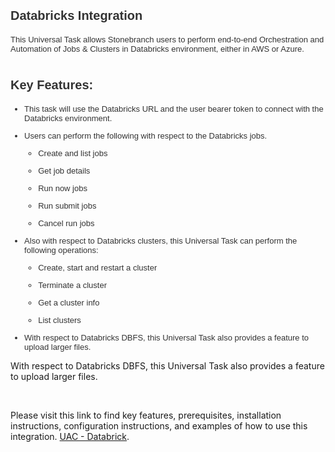 <h1 style='font-size: 2em; color: rgb(51, 51, 51); font-family: Arial, "Helvetica Neue", Helvetica, sans-serif; font-style: normal; font-variant-ligatures: normal; font-variant-caps: normal; letter-spacing: normal; orphans: 2; text-align: start; text-indent: 0px; text-transform: none; white-space: normal; widows: 2; word-spacing: 0px; -webkit-text-stroke-width: 0px; text-decoration-thickness: initial; text-decoration-style: initial; text-decoration-color: initial;'><span style="font-size: 20px;">Databricks Integration</span></h1>
<p style='color: rgb(51, 51, 51); font-family: Arial, "Helvetica Neue", Helvetica, sans-serif; font-size: 13px; font-style: normal; font-variant-ligatures: normal; font-variant-caps: normal; font-weight: 400; letter-spacing: normal; orphans: 2; text-align: start; text-indent: 0px; text-transform: none; white-space: normal; widows: 2; word-spacing: 0px; -webkit-text-stroke-width: 0px; text-decoration-thickness: initial; text-decoration-style: initial; text-decoration-color: initial;'>This Universal Task&nbsp;allows&nbsp;Stonebranch&nbsp;users&nbsp;to perform end-to-end Orchestration and Automation of Jobs &amp; Clusters in Databricks environment, either in AWS or Azure.</p>
<h1 style='font-size: 2em; color: rgb(51, 51, 51); font-family: Arial, "Helvetica Neue", Helvetica, sans-serif; font-style: normal; font-variant-ligatures: normal; font-variant-caps: normal; letter-spacing: normal; orphans: 2; text-align: start; text-indent: 0px; text-transform: none; white-space: normal; widows: 2; word-spacing: 0px; -webkit-text-stroke-width: 0px; text-decoration-thickness: initial; text-decoration-style: initial; text-decoration-color: initial;'><span style="font-size: 20px;">Key Features: </span></h1>
<ul class="ak-ul" style='color: rgb(51, 51, 51); font-family: Arial, "Helvetica Neue", Helvetica, sans-serif; font-size: 13px; font-style: normal; font-variant-ligatures: normal; font-variant-caps: normal; font-weight: 400; letter-spacing: normal; orphans: 2; text-align: start; text-indent: 0px; text-transform: none; white-space: normal; widows: 2; word-spacing: 0px; -webkit-text-stroke-width: 0px; text-decoration-thickness: initial; text-decoration-style: initial; text-decoration-color: initial;'>
    <li>
        <p>This task will use the Databricks URL and the user bearer token to connect with the Databricks environment.&nbsp;</p>
    </li>
    <li>
        <p>Users can perform the following with respect to the Databricks jobs.</p>
        <ul class="ak-ul">
            <li>
                <p>Create and list jobs</p>
            </li>
            <li>
                <p>Get job details</p>
            </li>
            <li>
                <p>Run now jobs</p>
            </li>
            <li>
                <p>Run submit jobs</p>
            </li>
            <li>
                <p>Cancel run jobs</p>
            </li>
        </ul>
    </li>
    <li>
        <p>Also with respect to Databricks clusters, this Universal Task can perform the following operations:</p>
        <ul class="ak-ul">
            <li>
                <p>Create, start and restart a cluster</p>
            </li>
            <li>
                <p>Terminate a cluster</p>
            </li>
            <li>
                <p>Get a cluster info</p>
            </li>
            <li>
                <p>List clusters</p>
            </li>
        </ul>
    </li>
    <li>
        <p>With respect to Databricks DBFS, this Universal Task also provides a feature to upload larger files.</p>
    </li>
</ul>

With respect to Databricks DBFS, this Universal Task also provides a feature to upload larger files.
<p>&nbsp;</p>
Please visit this link to find key features, prerequisites, installation instructions, configuration instructions, and examples of how to use this integration. 
<a href="https://docs.stonebranch.com/confluence/display/UC69/UAC+-+Databricks">UAC - Databrick</a>.&nbsp;</li>

